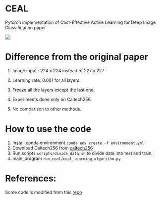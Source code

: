 # CEAL
Pytorch implementation of Cost-Effective Active Learning for Deep Image Classification paper

![](readme/CEAL.png)

# Difference from the original paper

1. Image input : 224 x 224 instead of 227 x 227

2. Learning rate: 0.001 for all layers.

3. Freeze all the layers except the last one.

4. Experiments done only on Caltech256.

5. No comparison to other methods.

# How to use  the code
1. Install conda environment `conda env create -f environment.yml`
2. Download Caltech256  from [caltech256](https://www.kaggle.com/jessicali9530/caltech256)
3. Run scripts `scripts/divide_data.sh` to divide data into test and train.
4. main_program `run_ceal/ceal_learning_algorithm.py`

# References:
Some code is modified from this [repo](https://github.com/dhaalves/CEAL_keras/blob/master/CEAL_keras.py) 

